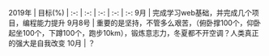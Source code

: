 
2019年 | 目标(%) | 
:-: | :-: | :-: | :-: | :-:
9月 |  完成学习web基础，并完成几个项目，编程能力提升
9月8号 |  重要的是坚持，不管多么艰苦，（俯卧撑100个，仰卧起坐100个，下蹲100个，跑步10km），锻炼意志力，冬夏都不开空调？人类真正的强大是自我改变
10月 | ？